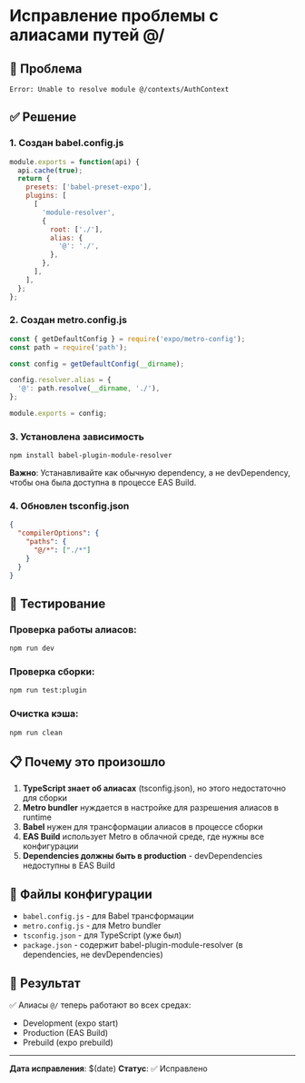# Исправление проблемы с алиасами путей @/

## 🚨 Проблема
```
Error: Unable to resolve module @/contexts/AuthContext
```

## ✅ Решение

### 1. Создан babel.config.js
```javascript
module.exports = function(api) {
  api.cache(true);
  return {
    presets: ['babel-preset-expo'],
    plugins: [
      [
        'module-resolver',
        {
          root: ['./'],
          alias: {
            '@': './',
          },
        },
      ],
    ],
  };
};
```

### 2. Создан metro.config.js
```javascript
const { getDefaultConfig } = require('expo/metro-config');
const path = require('path');

const config = getDefaultConfig(__dirname);

config.resolver.alias = {
  '@': path.resolve(__dirname, './'),
};

module.exports = config;
```

### 3. Установлена зависимость
```bash
npm install babel-plugin-module-resolver
```

**Важно**: Устанавливайте как обычную dependency, а не devDependency, чтобы она была доступна в процессе EAS Build.

### 4. Обновлен tsconfig.json
```json
{
  "compilerOptions": {
    "paths": {
      "@/*": ["./*"]
    }
  }
}
```

## 🧪 Тестирование

### Проверка работы алиасов:
```bash
npm run dev
```

### Проверка сборки:
```bash
npm run test:plugin
```

### Очистка кэша:
```bash
npm run clean
```

## 📋 Почему это произошло

1. **TypeScript знает об алиасах** (tsconfig.json), но этого недостаточно для сборки
2. **Metro bundler** нуждается в настройке для разрешения алиасов в runtime
3. **Babel** нужен для трансформации алиасов в процессе сборки
4. **EAS Build** использует Metro в облачной среде, где нужны все конфигурации
5. **Dependencies должны быть в production** - devDependencies недоступны в EAS Build

## 🔧 Файлы конфигурации

- `babel.config.js` - для Babel трансформации
- `metro.config.js` - для Metro bundler
- `tsconfig.json` - для TypeScript (уже был)
- `package.json` - содержит babel-plugin-module-resolver (в dependencies, не devDependencies)

## 🎯 Результат

✅ Алиасы `@/` теперь работают во всех средах:
- Development (expo start)
- Production (EAS Build)
- Prebuild (expo prebuild)

---

**Дата исправления**: $(date)
**Статус**: ✅ Исправлено 